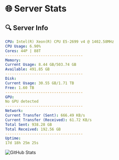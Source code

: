 # 🌐 Server Stats
## 🔍 Server Info
```yaml
CPU: Intel(R) Xeon(R) CPU E5-2699 v4 @ 1402.58MHz
CPU Usage: 6.90%
Cores: 44P | 88T
-----------------------------------
Memory:
Current Usage: 8.44 GB/503.74 GB
Available: 491.85 GB
-----------------------------------
Disk:
Current Usage: 30.55 GB/1.71 TB
Free: 1.60 TB
-----------------------------------
GPU:
No GPU detected
-----------------------------------
Network:
Current Transfer (Sent): 666.49 KB/s
Current Transfer (Received): 61.72 KB/s
Total Sent: 938.28 GB
Total Received: 192.56 GB
-----------------------------------
Uptime:
17d 18h 25m 25s
```
![GitHub Stats](https://img.shields.io/badge/Updated-2025-05-07_11:34:13-blue)